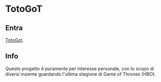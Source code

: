 # TotoGoT

## Entra

[TotoGot](https://simonebasso.github.io/totoGot).


## Info
Questo progetto è puramente per interesse personale, con lo scopo di diversi insieme guardando l'ultima stagione di Game of Thrones (HBO).


